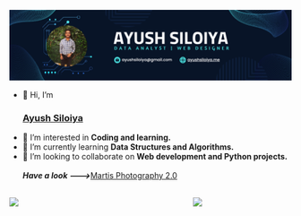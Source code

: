 ![logo](https://github.com/ayushsiloiya619/ayushsiloiya619/blob/main/ayush.png)
- 👋 Hi, I’m <h3><a href="https://ayushsiloiya.me/">Ayush Siloiya</a></h3>
- 👀 I’m interested in <B> Coding and learning. </B>
- 🌱 I’m currently learning <b> Data Structures and Algorithms. </b>
- 💞️ I’m looking to collaborate on <b>Web development and Python projects. </b>
<br><br>
<B><i> Have a look ---></i></B><a href="https://ayushsiloiya619.github.io/Martisphotography/">Martis Photography 2.0</a><br><br>
<img src="https://wallpaperaccess.com/full/1338383.jpg" width="50%" align="left">
<img src="https://github.com/ayushsiloiya619/ayushsiloiya619/blob/main/NUX_Octodex.gif" width="35%" align="right">
<!-
https://octodex.github.com/images/hula_loop_octodex03.gif
https://octodex.github.com/images/gobbleotron.gif
->
